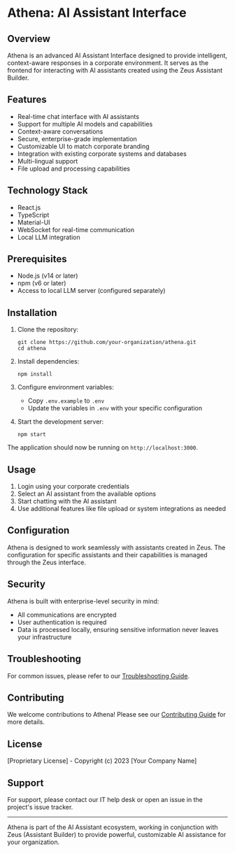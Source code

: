 # Athena: AI Assistant Interface

## Overview

Athena is an advanced AI Assistant Interface designed to provide intelligent, context-aware responses in a corporate environment. It serves as the frontend for interacting with AI assistants created using the Zeus Assistant Builder.

## Features

- Real-time chat interface with AI assistants
- Support for multiple AI models and capabilities
- Context-aware conversations
- Secure, enterprise-grade implementation
- Customizable UI to match corporate branding
- Integration with existing corporate systems and databases
- Multi-lingual support
- File upload and processing capabilities

## Technology Stack

- React.js
- TypeScript
- Material-UI
- WebSocket for real-time communication
- Local LLM integration

## Prerequisites

- Node.js (v14 or later)
- npm (v6 or later)
- Access to local LLM server (configured separately)

## Installation

1. Clone the repository:
   ```
   git clone https://github.com/your-organization/athena.git
   cd athena
   ```

2. Install dependencies:
   ```
   npm install
   ```

3. Configure environment variables:
   - Copy `.env.example` to `.env`
   - Update the variables in `.env` with your specific configuration

4. Start the development server:
   ```
   npm start
   ```

The application should now be running on `http://localhost:3000`.

## Usage

1. Login using your corporate credentials
2. Select an AI assistant from the available options
3. Start chatting with the AI assistant
4. Use additional features like file upload or system integrations as needed

## Configuration

Athena is designed to work seamlessly with assistants created in Zeus. The configuration for specific assistants and their capabilities is managed through the Zeus interface.

## Security

Athena is built with enterprise-level security in mind:
- All communications are encrypted
- User authentication is required
- Data is processed locally, ensuring sensitive information never leaves your infrastructure

## Troubleshooting

For common issues, please refer to our [Troubleshooting Guide](./TROUBLESHOOTING.md).

## Contributing

We welcome contributions to Athena! Please see our [Contributing Guide](./CONTRIBUTING.md) for more details.

## License

[Proprietary License] - Copyright (c) 2023 [Your Company Name]

## Support

For support, please contact our IT help desk or open an issue in the project's issue tracker.

---

Athena is part of the AI Assistant ecosystem, working in conjunction with Zeus (Assistant Builder) to provide powerful, customizable AI assistance for your organization.